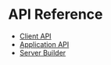 # API Reference

- [Client API](client.md)
- [Application API](application.md)
- [Server Builder](server-builder.md)





